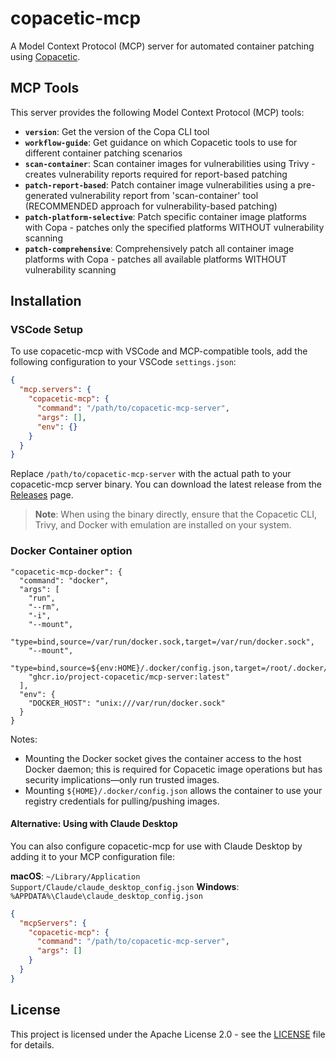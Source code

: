 # copacetic-mcp

A Model Context Protocol (MCP) server for automated container patching using [Copacetic](https://github.com/project-copacetic/copacetic).

## MCP Tools

This server provides the following Model Context Protocol (MCP) tools:

- **`version`**: Get the version of the Copa CLI tool
- **`workflow-guide`**: Get guidance on which Copacetic tools to use for different container patching scenarios
- **`scan-container`**: Scan container images for vulnerabilities using Trivy - creates vulnerability reports required for report-based patching
- **`patch-report-based`**: Patch container image vulnerabilities using a pre-generated vulnerability report from 'scan-container' tool (RECOMMENDED approach for vulnerability-based patching)
- **`patch-platform-selective`**: Patch specific container image platforms with Copa - patches only the specified platforms WITHOUT vulnerability scanning
- **`patch-comprehensive`**: Comprehensively patch all container image platforms with Copa - patches all available platforms WITHOUT vulnerability scanning

## Installation

### VSCode Setup

To use copacetic-mcp with VSCode and MCP-compatible tools, add the following configuration to your VSCode `settings.json`:

```json
{
  "mcp.servers": {
    "copacetic-mcp": {
      "command": "/path/to/copacetic-mcp-server",
      "args": [],
      "env": {}
    }
  }
}
```

Replace `/path/to/copacetic-mcp-server` with the actual path to your copacetic-mcp server binary. You can download the latest release from the [Releases]() page.

> **Note**: When using the binary directly, ensure that the Copacetic CLI, Trivy, and Docker with emulation are installed on your system.

### Docker Container option

```jsonc
"copacetic-mcp-docker": {
  "command": "docker",
  "args": [
    "run",
    "--rm",
    "-i",
    "--mount",
    "type=bind,source=/var/run/docker.sock,target=/var/run/docker.sock",
    "--mount",
    "type=bind,source=${env:HOME}/.docker/config.json,target=/root/.docker/config.json",
    "ghcr.io/project-copacetic/mcp-server:latest"
  ],
  "env": {
    "DOCKER_HOST": "unix:///var/run/docker.sock"
  }
}
```

Notes:

- Mounting the Docker socket gives the container access to the host Docker daemon; this is required for Copacetic image operations but has security implications—only run trusted images.
- Mounting `${HOME}/.docker/config.json` allows the container to use your registry credentials for pulling/pushing images.

<!-- TODO: Docker Gateway / Catalog  -->

#### Alternative: Using with Claude Desktop

You can also configure copacetic-mcp for use with Claude Desktop by adding it to your MCP configuration file:

**macOS**: `~/Library/Application Support/Claude/claude_desktop_config.json`
**Windows**: `%APPDATA%\Claude\claude_desktop_config.json`

```json
{
  "mcpServers": {
    "copacetic-mcp": {
      "command": "/path/to/copacetic-mcp-server",
      "args": []
    }
  }
}
```

## License

This project is licensed under the Apache License 2.0 - see the [LICENSE](LICENSE) file for details.
